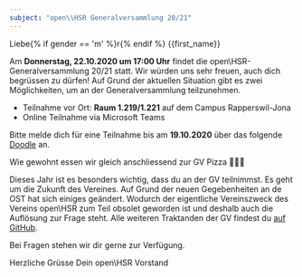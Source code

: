 ```yaml
---
subject: "open\\HSR Generalversammlung 20/21"
---
```


Liebe{% if gender == 'm' %}r{% endif %} {{first_name}}

Am **Donnerstag, 22.10.2020 um 17:00 Uhr** findet die open\HSR-Generalversammlung 20/21 statt. Wir würden uns sehr freuen, auch dich begrüssen zu dürfen! Auf Grund der aktuellen Situation gibt es zwei Möglichkeiten, um an der Generalversammlung teilzunehmen.

* Teilnahme vor Ort: **Raum 1.219/1.221** auf dem  Campus Rapperswil-Jona
* Online Teilnahme via Microsoft Teams

Bitte melde dich für eine Teilnahme bis am **19.10.2020** über das folgende [Doodle](https://doodle.com/poll/3uphpuqyqxwserdu) an.

Wie gewohnt essen wir gleich anschliessend zur GV Pizza 🍕😉🎉

Dieses Jahr ist es besonders wichtig, dass du an der GV teilnimmst. Es geht um die Zukunft des Vereines. Auf Grund der neuen Gegebenheiten an de OST hat sich einiges geändert. Wodurch der eigentliche Vereinszweck des Vereins open\HSR zum Teil obsolet geworden ist und deshalb auch die Auflösung zur Frage steht. Alle weiteren Traktanden der GV findest du [auf GitHub](https://github.com/openhsr/verein/blob/master/protokolle/2020/Generalversammlung_20_21.md). 

Bei Fragen stehen wir dir gerne zur Verfügung.

Herzliche Grüsse
Dein open\HSR Vorstand

